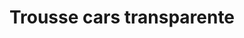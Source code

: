 ---
layout: "product-page"
id: "558869668"
product_id: "558869668"
title: "Trousse cars transparente"
description: "Très bon état"
size: ""
brand: ""
label: ""
price_numeric: "1.0"
price_numeric_discounted: "1.0"
currency: "€"
user_updated_at_ts: "2020-07-27T17:02:24+02:00"
category: ""
isdiscounted: "False"
isnew: "True"
isbestseller: "False"
images: [ "https://images.vinted.net/thumbs/f800/01_00175_RkW1eTdqpNbnAXFP84ayvb3Y.jpeg?1595862144-c5b9a4cc1492fb56dd18bb951c4e06a0fdfa3ec3" ]
---